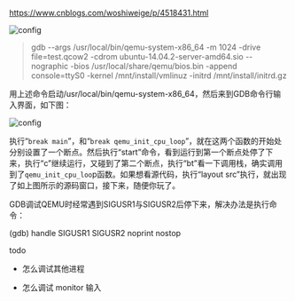 https://www.cnblogs.com/woshiweige/p/4518431.html

![config](images/3.png)

>
> gdb --args /usr/local/bin/qemu-system-x86_64 -m 1024 -drive file=test.qcow2 -cdrom ubuntu-14.04.2-server-amd64.sio --nographic -bios /usr/local/share/qemu/bios.bin -append console=ttyS0 -kernel /mnt/install/vmlinuz -initrd /mnt/install/initrd.gz


用上述命令启动/usr/local/bin/qemu-system-x86_64，然后来到GDB命令行输入界面，如下图：

![config](images/4.png)

执行“`break main`”，和“`break qemu_init_cpu_loop`”，就在这两个函数的开始处分别设置了一个断点。然后执行“start”命令，看到运行到第一个断点处停了下来，执行“c”继续运行，又碰到了第二个断点，执行“bt”看一下调用栈，确实调用到了`qemu_init_cpu_loo`p函数。如果想看源代码，执行“layout src”执行，就出现了如上图所示的源码窗口，接下来，随便你玩了。

GDB调试QEMU时经常遇到SIGUSR1与SIGUSR2后停下来，解决办法是执行命令：

(gdb) handle SIGUSR1 SIGUSR2 noprint nostop

todo

* 怎么调试其他进程

* 怎么调试 monitor 输入